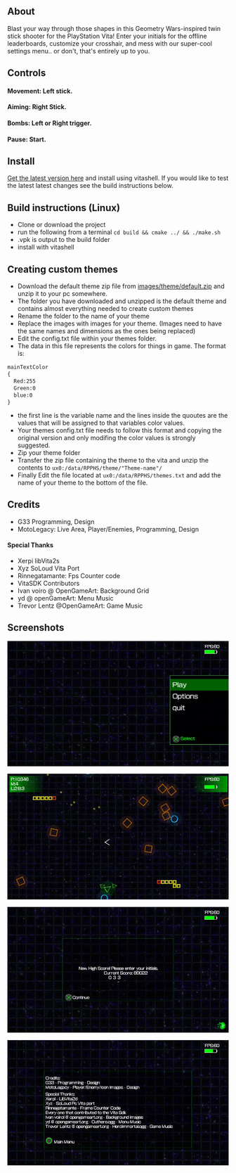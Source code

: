 ## About
Blast your way through those shapes in this Geometry Wars-inspired twin stick shooter for the PlayStation Vita! Enter your initials for the offline leaderboards, customize your crosshair, and mess with our super-cool settings menu.. or don't, that's entirely up to you. 

## Controls
  #### Movement: Left stick. 
  #### Aiming: Right Stick.
  #### Bombs: Left or Right trigger.
  #### Pause: Start.
  
## Install
<a href="https://github.com/G333333/RPPHS/releases/download/v1.0/RPPHS.vpk">Get the latest version here</a> and install using vitashell. If you would like to test the latest latest changes see the build instructions below. 

## Build instructions (Linux)
- Clone or download the project
- run the following from a terminal `cd build && cmake ../ && ./make.sh`
- .vpk is output to the build folder
- install with vitashell 

## Creating custom themes
- Download the default theme zip file from [images/theme/default.zip](https://github.com/G333333/RPPHS/raw/master/images/theme/default.zip) and unzip it to your pc somewhere. 
- The folder you have downloaded and unzipped is the default theme and contains almost everything needed to create custom themes
- Rename the folder to the name of your theme
- Replace the images with images for your theme. (Images need to have the same names and dimensions as the ones being replaced)
- Edit the config.txt file within your themes folder. 
- The data in this file represents the colors for things in game. The format is:
```
mainTextColor
{
  Red:255
  Green:0
  blue:0
}
```
- the first line is the variable name and the lines inside the quoutes are the values that will be assigned to that variables color values. 
- Your themes config.txt file needs to follow this format and copying the original version and only modifing the color values is strongly suggested.
- Zip your theme folder
- Transfer the zip file containing the theme to the vita and unzip the contents to `ux0:/data/RPPHS/theme/"Theme-name"/`
- Finally Edit the file located at `ux0:/data/RPPHS/themes.txt` and add the name of your theme to the bottom of the file.

## Credits
- G33 Programming, Design
- MotoLegacy: Live Area, Player/Enemies, Programming, Design

#### Special Thanks
- Xerpi libVita2s
- Xyz SoLoud Vita Port
- Rinnegatamante: Fps Counter code
- VitaSDK Contributors
- Ivan voiro @ OpenGameArt: Background Grid
- yd @ openGameArt: Menu Music
- Trevor Lentz @OpenGameArt: Game Music

## Screenshots

![Game Menu](screenshots/screen2.jpg?raw=true "Game Menu")

![In Game](screenshots/screen.jpg?raw=true "Game Play")

![High Scores](screenshots/screen1.jpg?raw=true "High Scores")

![Credits](screenshots/screen3.jpg?raw=true "Credits")
